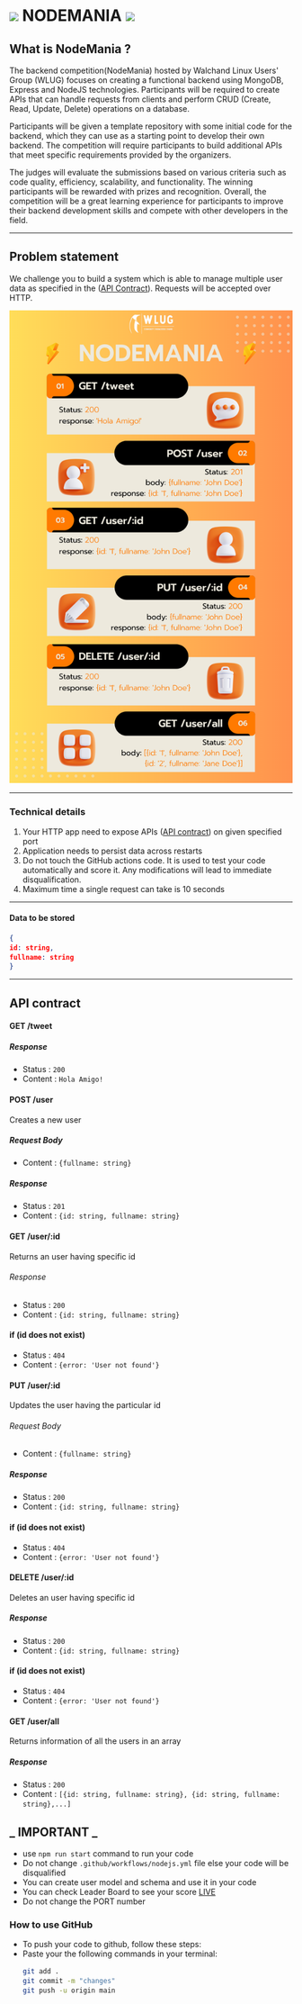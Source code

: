 <div>
  <h1> <img src="https://res.cloudinary.com/ravikjha7/image/upload/v1682837647/Tweet_hzikla.png" width="17"/> NODEMANIA <img src="https://res.cloudinary.com/ravikjha7/image/upload/v1682837647/Tweet_hzikla.png" width="17"/></h1>
</div>

## What is NodeMania ?

The backend competition(NodeMania) hosted by Walchand Linux Users' Group (WLUG) focuses on creating a functional backend using MongoDB, Express and NodeJS technologies. Participants will be required to create APIs that can handle requests from clients and perform CRUD (Create, Read, Update, Delete) operations on a database.

Participants will be given a template repository with some initial code for the backend, which they can use as a starting point to develop their own backend. The competition will require participants to build additional APIs that meet specific requirements provided by the organizers.

The judges will evaluate the submissions based on various criteria such as code quality, efficiency, scalability, and functionality. The winning participants will be rewarded with prizes and recognition. Overall, the competition will be a great learning experience for participants to improve their backend development skills and compete with other developers in the field.

---

## Problem statement

We challenge you to build a system which is able to manage multiple user data as specified in the ([API Contract](#api-contract)). Requests will be accepted over HTTP.

![NodeMania Guide](https://github.com/Walchand-Linux-Users-Group/TechnoGameQue/blob/main/assets/NodeMania.png)

---

### Technical details

1. Your HTTP app need to expose APIs ([API contract](#api-contract)) on given specified port
2. Application needs to persist data across restarts
3. Do not touch the GitHub actions code. It is used to test your code automatically and score it. Any modifications will lead to immediate disqualification.
4. Maximum time a single request can take is 10 seconds

---

#### Data to be stored

```json
{
id: string,
fullname: string
}
```

---

## API contract

#### GET /tweet

##### Response

- Status : `200`
- Content : `Hola Amigo!`

#### POST /user

Creates a new user

##### Request Body

- Content : `{fullname: string}`

##### Response

- Status : `201`
- Content : `{id: string, fullname: string}`

#### GET /user/:id

Returns an user having specific id

###### Response

- Status : `200`
- Content : `{id: string, fullname: string}`

#### if (id does not exist)

- Status : `404`
- Content : `{error: 'User not found'}`

#### PUT /user/:id

Updates the user having the particular id

###### Request Body

- Content : `{fullname: string}`

##### Response

- Status : `200`
- Content : `{id: string, fullname: string}`

#### if (id does not exist)

- Status : `404`
- Content : `{error: 'User not found'}`

#### DELETE /user/:id

Deletes an user having specific id

##### Response

- Status : `200`
- Content : `{id: string, fullname: string}`

#### if (id does not exist)

- Status : `404`
- Content : `{error: 'User not found'}`

#### GET /user/all

Returns information of all the users in an array

##### Response

- Status : `200`
- Content : `[{id: string, fullname: string}, {id: string, fullname: string},...]`

## _ IMPORTANT _

- use `npm run start` command to run your code
- Do not change `.github/workflows/nodejs.yml` file else your code will be disqualified
- You can create user model and schema and use it in your code
- You can check Leader Board to see your score [LIVE](https://technogames-2021.herokuapp.com/leaderboard)
- Do not change the PORT number

### How to use GitHub

- To push your code to github, follow these steps:
- Paste your the following commands in your terminal:
  ```bash
  git add .
  git commit -m "changes"
  git push -u origin main
  ```
